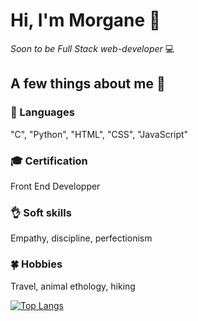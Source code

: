 # Hi, I'm Morgane 👋


*Soon to be Full Stack web-developer* :computer:

## A few things about me :woman:


###  :lips: Languages 
"C", "Python", "HTML", "CSS", "JavaScript"
###  :mortar_board: Certification
Front End Developper
###  :ok_hand: Soft skills
Empathy, discipline, perfectionism
###  :four_leaf_clover: Hobbies
Travel, animal ethology, hiking

[![Top Langs](https://github-readme-stats.vercel.app/api/top-langs/?username=Solacroup&layout=compact)](https://github.com/Solacroup/github-readme-stats)





